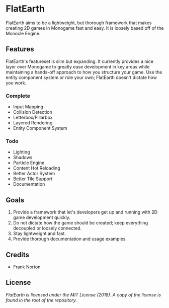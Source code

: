 ﻿# FlatEarth
FlatEarth aims to be a lightweight, but thorough framework that makes creating 2D games in Monogame fast and easy. It is loosely based off of the Monocle Engine.

## Features
FlatEarth's featureset is slim but expanding. It currently provides a nice layer over Monogame to greatly ease development in key areas while maintaining a hands-off approach to how you structure your game. Use the entity component system or role your own; FlatEarth doesn't dictate how you work.

### Complete

* Input Mapping
* Collision Detection
* Letterbox/Pillarbox
* Layered Rendering
* Entity Component System
  
### Todo

* Lighting
* Shadows
* Particle Engine
* Content Hot Reloading
* Better Actor System
* Better Tile Support
* Documentation

## Goals

1. Provide a framework that let's developers get up and running with 2D game development quickly.
2. Do not dictate how the game should be created; keep everything decoupled or loosely connected.
3. Stay lightweight and fast.
4. Provide thorough documentation and usage examples.

## Credits
* Frank Norton

## License
*FlatEarth is licensed under the MIT License (2018). A copy of the license is found in the root of the repository.*